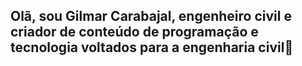 ## Olã, sou Gilmar Carabajal, engenheiro civil e criador de conteúdo de programação e tecnologia voltados para a engenharia civil👋

<!--
**GilmarCarabajal/GilmarCarabajal** is a ✨ _special_ ✨ repository because its `README.md` (this file) appears on your GitHub profile.

Here are some ideas to get you started:

- 🔭 Estou trabalhando como Engenheiro Civil na CORSAN ...
- 🌱 Estou cursando Análise e Desenvolvimento de Sistemas no Instituto Federal do Rio Grande do Sul - IFRS/Osório...
- 👯 Estou estudando 'HTML', 'CSS', 'JavaScript', Linguagem 'C' e Linguagem Linux ...
- 🤔 Utilizo a linguagem VBA-Visual Basic for Aplications, que é um incremento do Visual Basic da Microsoft® Office para o Excel para o desenvolvimento de sistema ...
- 💬 Ask me about ...
- 📫 How to reach me: ...
- 😄 Pronouns: ...
- ⚡ Fun fact: ...
-->
